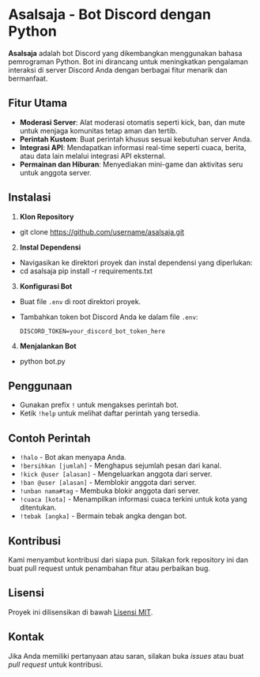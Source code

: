 # Asalsaja - Bot Discord dengan Python

**Asalsaja** adalah bot Discord yang dikembangkan menggunakan bahasa pemrograman Python. Bot ini dirancang untuk meningkatkan pengalaman interaksi di server Discord Anda dengan berbagai fitur menarik dan bermanfaat.

## Fitur Utama

- **Moderasi Server**: Alat moderasi otomatis seperti kick, ban, dan mute untuk menjaga komunitas tetap aman dan tertib.
- **Perintah Kustom**: Buat perintah khusus sesuai kebutuhan server Anda.
- **Integrasi API**: Mendapatkan informasi real-time seperti cuaca, berita, atau data lain melalui integrasi API eksternal.
- **Permainan dan Hiburan**: Menyediakan mini-game dan aktivitas seru untuk anggota server.

## Instalasi

1. **Klon Repository**
- git clone https://github.com/username/asalsaja.git
2. **Instal Dependensi**
- Navigasikan ke direktori proyek dan instal dependensi yang diperlukan:
- cd asalsaja pip install -r requirements.txt
3. **Konfigurasi Bot**
- Buat file `.env` di root direktori proyek.
- Tambahkan token bot Discord Anda ke dalam file `.env`:

  ```
  DISCORD_TOKEN=your_discord_bot_token_here
  ```

4. **Menjalankan Bot**
- python bot.py

## Penggunaan

- Gunakan prefix `!` untuk mengakses perintah bot.
- Ketik `!help` untuk melihat daftar perintah yang tersedia.

## Contoh Perintah

- `!halo` - Bot akan menyapa Anda.
- `!bersihkan [jumlah]` - Menghapus sejumlah pesan dari kanal.
- `!kick @user [alasan]` - Mengeluarkan anggota dari server.
- `!ban @user [alasan]` - Memblokir anggota dari server.
- `!unban nama#tag` - Membuka blokir anggota dari server.
- `!cuaca [kota]` - Menampilkan informasi cuaca terkini untuk kota yang ditentukan.
- `!tebak [angka]` - Bermain tebak angka dengan bot.

## Kontribusi

Kami menyambut kontribusi dari siapa pun. Silakan fork repository ini dan buat pull request untuk penambahan fitur atau perbaikan bug.

## Lisensi

Proyek ini dilisensikan di bawah [Lisensi MIT](LICENSE).

## Kontak

Jika Anda memiliki pertanyaan atau saran, silakan buka *issues* atau buat *pull request* untuk kontribusi.
